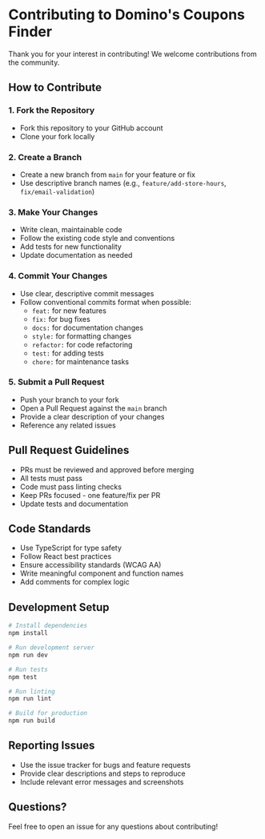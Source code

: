 # Contributing to Domino's Coupons Finder

Thank you for your interest in contributing! We welcome contributions from the community.

## How to Contribute

### 1. Fork the Repository
- Fork this repository to your GitHub account
- Clone your fork locally

### 2. Create a Branch
- Create a new branch from `main` for your feature or fix
- Use descriptive branch names (e.g., `feature/add-store-hours`, `fix/email-validation`)

### 3. Make Your Changes
- Write clean, maintainable code
- Follow the existing code style and conventions
- Add tests for new functionality
- Update documentation as needed

### 4. Commit Your Changes
- Use clear, descriptive commit messages
- Follow conventional commits format when possible:
  - `feat:` for new features
  - `fix:` for bug fixes
  - `docs:` for documentation changes
  - `style:` for formatting changes
  - `refactor:` for code refactoring
  - `test:` for adding tests
  - `chore:` for maintenance tasks

### 5. Submit a Pull Request
- Push your branch to your fork
- Open a Pull Request against the `main` branch
- Provide a clear description of your changes
- Reference any related issues

## Pull Request Guidelines

- PRs must be reviewed and approved before merging
- All tests must pass
- Code must pass linting checks
- Keep PRs focused - one feature/fix per PR
- Update tests and documentation

## Code Standards

- Use TypeScript for type safety
- Follow React best practices
- Ensure accessibility standards (WCAG AA)
- Write meaningful component and function names
- Add comments for complex logic

## Development Setup

```bash
# Install dependencies
npm install

# Run development server
npm run dev

# Run tests
npm test

# Run linting
npm run lint

# Build for production
npm run build
```

## Reporting Issues

- Use the issue tracker for bugs and feature requests
- Provide clear descriptions and steps to reproduce
- Include relevant error messages and screenshots

## Questions?

Feel free to open an issue for any questions about contributing!